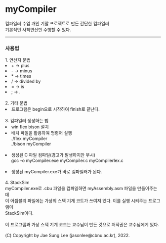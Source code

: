 # myCompiler
컴파일러 수업 개인 기말 프로젝트로 만든 간단한 컴파일러<br>
기본적인 사칙연산만 수행할 수 있다.<br>
<hr>
<h3>사용법</h3>
1. 연산자 문법
<li> + -> plus</li>
<li> - -> minus</li>
<li> * -> times</li>
<li> / -> divided by</li>
<li> = -> is</li>
<li> ; -> .</li>
<br>
2. 기타 문법
<li>프로그램은 begin으로 시작하여 finish로 끝난다.</li>
<br>
3. 컴파일러 생성하는 법
<li>win flex bison 설치</li>
<li>배치 파일을 활용하여 명령어 실행</li>
&nbsp&nbsp&nbsp&nbsp&nbsp./flex myCompiler<br>
&nbsp&nbsp&nbsp&nbsp&nbsp./bison myCompiler<br><br>
<li>생성된 C 파일 컴파일(경고가 발생하지만 무시)</li>
&nbsp&nbsp&nbsp&nbsp&nbspgcc -o myCompiler.exe myCompiler.c myCompilerlex.c<br><br>
<li>생성된 myCompiler.exe가 바로 컴파일러가 된다.</li>
<br>
4. StackSim<br>
myCompiler.exe로 .cbu 파일을 컴파일하면 myAssembly.asm 파일을 만들어주는데<br>
이 어셈블리 파일에는 가상의 스택 기계 코트가 쓰여져 있다. 이를 실행 시켜주는 프로그램이<br>StackSim이다.<br><br>
이 프로그램과 가상 스택 기계 코드는 교수님이 만든 것으로 저작권은 교수님에게 있다.<br><br>
(C) Copyright by Jae Sung Lee (jasonlee@cbnu.ac.kr), 2022.
